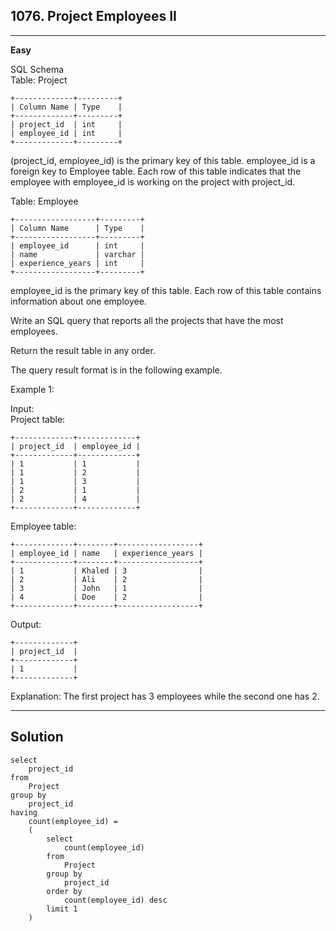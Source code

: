 ## 1076. Project Employees II
---
**Easy**

SQL Schema  
Table: Project
```
+-------------+---------+
| Column Name | Type    |
+-------------+---------+
| project_id  | int     |
| employee_id | int     |
+-------------+---------+
```
(project_id, employee_id) is the primary key of this table.
employee_id is a foreign key to Employee table.
Each row of this table indicates that the employee with employee_id is working on the project with project_id.
 

Table: Employee
```
+------------------+---------+
| Column Name      | Type    |
+------------------+---------+
| employee_id      | int     |
| name             | varchar |
| experience_years | int     |
+------------------+---------+
```
employee_id is the primary key of this table.
Each row of this table contains information about one employee.
 

Write an SQL query that reports all the projects that have the most employees.

Return the result table in any order.

The query result format is in the following example.

 

Example 1:

Input:   
Project table:
```
+-------------+-------------+
| project_id  | employee_id |
+-------------+-------------+
| 1           | 1           |
| 1           | 2           |
| 1           | 3           |
| 2           | 1           |
| 2           | 4           |
+-------------+-------------+
```
Employee table: 
```
+-------------+--------+------------------+
| employee_id | name   | experience_years |
+-------------+--------+------------------+
| 1           | Khaled | 3                |
| 2           | Ali    | 2                |
| 3           | John   | 1                |
| 4           | Doe    | 2                |
+-------------+--------+------------------+
```
Output: 
```
+-------------+
| project_id  |
+-------------+
| 1           |
+-------------+
```
Explanation: The first project has 3 employees while the second one has 2.

---
## Solution
```
select
    project_id
from
    Project
group by
    project_id
having 
    count(employee_id) =
    (
        select
            count(employee_id)
        from
            Project
        group by
            project_id
        order by
            count(employee_id) desc
        limit 1
    )

```